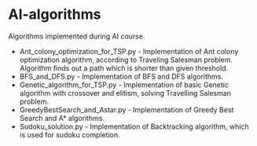 # AI-algorithms
Algorithms implemented during AI course. 
- Ant_colony_optimization_for_TSP.py - Implementation of Ant colony optimization algorithm, according to Traveling Salesman problem. Algorithm finds out a path which is shorter than given threshold. 
- BFS_and_DFS.py - Implementation of BFS and DFS algorithms. 
- Genetic_algorithm_for_TSP.py - Implementation of basic Genetic algorithm with crossover and elitism, solving Travelling Salesman problem.
- GreedyBestSearch_and_Astar.py - Implementation of Greedy Best Search and A* algorithms.
- Sudoku_solution.py - Implementation of Backtracking algorithm, which is used for sudoku completion. 
